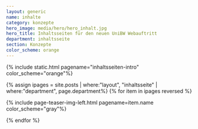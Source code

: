 ```yaml
---
layout: generic
name: inhalte
category: konzepte
hero_image: media/hero/hero_inhalt.jpg
hero_title: Inhaltsseiten für den neuen UniBW Webauftritt
department: inhaltsseite
section: Konzepte
color_scheme: orange
---
```


{% include static.html pagename="inhaltsseiten-intro" color_scheme="orange"%}

<div class="separator dotted separator-medium-line"> </div>

{% assign ipages = site.posts | where:"layout", "inhaltsseite" | where:"department", page.department%}
{% for item in ipages reversed %}

{% include page-teaser-img-left.html pagename=item.name color_scheme="gray"%}

<div class="separator dotted separator-medium-line"> </div>

{% endfor %}
